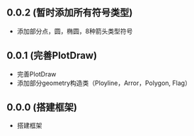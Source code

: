 ## 0.0.2 (暂时添加所有符号类型)

* 添加部分点，圆，椭圆，8种箭头类型符号

## 0.0.1 (完善PlotDraw)

* 完善PlotDraw
* 添加部分geometry构造类（Ployline，Arror，Polygon, Flag）

## 0.0.0 (搭建框架)

* 搭建框架

